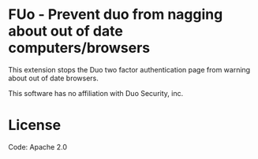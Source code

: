 # FUo - Prevent duo from nagging about out of date computers/browsers
This extension stops the Duo two factor authentication page from warning about out of date browsers.

This software has no affiliation with Duo Security, inc.

# License
Code: Apache 2.0
